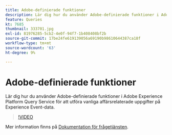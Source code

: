 ```yaml
---
title: Adobe-definierade funktioner
description: Lär dig hur du använder Adobe-definierade funktioner i Adobe Experience Platform Query Service för att utföra vanliga affärsrelaterade uppgifter på Experience Event-data.
feature: Queries
kt: 7685
thumbnail: 333701.jpg
exl-id: 81976285-5cb2-4e0f-94f7-1b408408bf2b
source-git-commit: 17be24fe619139056a69190b98610644387ca18f
workflow-type: tm+mt
source-wordcount: '63'
ht-degree: 9%

---
```


# Adobe-definierade funktioner

Lär dig hur du använder Adobe-definierade funktioner i Adobe Experience Platform Query Service för att utföra vanliga affärsrelaterade uppgifter på Experience Event-data.

>[!VIDEO](https://video.tv.adobe.com/v/333701?quality=12&learn=on)

Mer information finns på [Dokumentation för frågetjänsten](https://experienceleague.adobe.com/docs/experience-platform/query/home.html?lang=sv).
